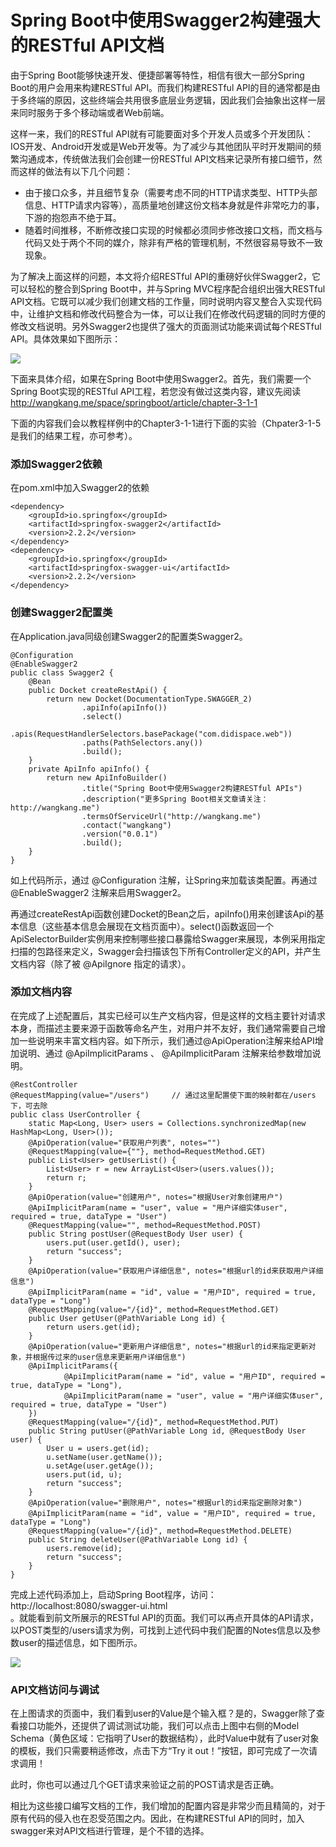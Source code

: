 # Spring Boot中使用Swagger2构建强大的RESTful API文档  

由于Spring Boot能够快速开发、便捷部署等特性，相信有很大一部分Spring Boot的用户会用来构建RESTful API。而我们构建RESTful API的目的通常都是由于多终端的原因，这些终端会共用很多底层业务逻辑，因此我们会抽象出这样一层来同时服务于多个移动端或者Web前端。

这样一来，我们的RESTful API就有可能要面对多个开发人员或多个开发团队：IOS开发、Android开发或是Web开发等。为了减少与其他团队平时开发期间的频繁沟通成本，传统做法我们会创建一份RESTful API文档来记录所有接口细节，然而这样的做法有以下几个问题：  
* 由于接口众多，并且细节复杂（需要考虑不同的HTTP请求类型、HTTP头部信息、HTTP请求内容等），高质量地创建这份文档本身就是件非常吃力的事，下游的抱怨声不绝于耳。
* 随着时间推移，不断修改接口实现的时候都必须同步修改接口文档，而文档与代码又处于两个不同的媒介，除非有严格的管理机制，不然很容易导致不一致现象。  

为了解决上面这样的问题，本文将介绍RESTful API的重磅好伙伴Swagger2，它可以轻松的整合到Spring Boot中，并与Spring MVC程序配合组织出强大RESTful API文档。它既可以减少我们创建文档的工作量，同时说明内容又整合入实现代码中，让维护文档和修改代码整合为一体，可以让我们在修改代码逻辑的同时方便的修改文档说明。另外Swagger2也提供了强大的页面测试功能来调试每个RESTful API。具体效果如下图所示：  

![](http://wangkang.me/image/spring/springboot/swagger2_1.png)  

下面来具体介绍，如果在Spring Boot中使用Swagger2。首先，我们需要一个Spring Boot实现的RESTful API工程，若您没有做过这类内容，建议先阅读  http://wangkang.me/space/springboot/article/chapter-3-1-1  

下面的内容我们会以教程样例中的Chapter3-1-1进行下面的实验（Chpater3-1-5是我们的结果工程，亦可参考）。

### 添加Swagger2依赖

在pom.xml中加入Swagger2的依赖  

	<dependency>
	    <groupId>io.springfox</groupId>
	    <artifactId>springfox-swagger2</artifactId>
	    <version>2.2.2</version>
	</dependency>
	<dependency>
	    <groupId>io.springfox</groupId>
	    <artifactId>springfox-swagger-ui</artifactId>
	    <version>2.2.2</version>
	</dependency>  
	
### 创建Swagger2配置类

在Application.java同级创建Swagger2的配置类Swagger2。  

	@Configuration
	@EnableSwagger2
	public class Swagger2 {
	    @Bean
	    public Docket createRestApi() {
	        return new Docket(DocumentationType.SWAGGER_2)
	                .apiInfo(apiInfo())
	                .select()
	                .apis(RequestHandlerSelectors.basePackage("com.didispace.web"))
	                .paths(PathSelectors.any())
	                .build();
	    }
	    private ApiInfo apiInfo() {
	        return new ApiInfoBuilder()
	                .title("Spring Boot中使用Swagger2构建RESTful APIs")
	                .description("更多Spring Boot相关文章请关注：http://wangkang.me")
	                .termsOfServiceUrl("http://wangkang.me")
	                .contact("wangkang")
	                .version("0.0.1")
	                .build();
	    }
	}  
	
如上代码所示，通过  @Configuration  注解，让Spring来加载该类配置。再通过  @EnableSwagger2  注解来启用Swagger2。  

再通过createRestApi函数创建Docket的Bean之后，apiInfo()用来创建该Api的基本信息（这些基本信息会展现在文档页面中）。select()函数返回一个ApiSelectorBuilder实例用来控制哪些接口暴露给Swagger来展现，本例采用指定扫描的包路径来定义，Swagger会扫描该包下所有Controller定义的API，并产生文档内容（除了被  @ApiIgnore  指定的请求）。  

### 添加文档内容

在完成了上述配置后，其实已经可以生产文档内容，但是这样的文档主要针对请求本身，而描述主要来源于函数等命名产生，对用户并不友好，我们通常需要自己增加一些说明来丰富文档内容。如下所示，我们通过@ApiOperation注解来给API增加说明、通过  @ApiImplicitParams  、  @ApiImplicitParam  注解来给参数增加说明。  

	@RestController
	@RequestMapping(value="/users")     // 通过这里配置使下面的映射都在/users下，可去除
	public class UserController {
	    static Map<Long, User> users = Collections.synchronizedMap(new HashMap<Long, User>());
	    @ApiOperation(value="获取用户列表", notes="")
	    @RequestMapping(value={""}, method=RequestMethod.GET)
	    public List<User> getUserList() {
	        List<User> r = new ArrayList<User>(users.values());
	        return r;
	    }
	    @ApiOperation(value="创建用户", notes="根据User对象创建用户")
	    @ApiImplicitParam(name = "user", value = "用户详细实体user", required = true, dataType = "User")
	    @RequestMapping(value="", method=RequestMethod.POST)
	    public String postUser(@RequestBody User user) {
	        users.put(user.getId(), user);
	        return "success";
	    }
	    @ApiOperation(value="获取用户详细信息", notes="根据url的id来获取用户详细信息")
	    @ApiImplicitParam(name = "id", value = "用户ID", required = true, dataType = "Long")
	    @RequestMapping(value="/{id}", method=RequestMethod.GET)
	    public User getUser(@PathVariable Long id) {
	        return users.get(id);
	    }
	    @ApiOperation(value="更新用户详细信息", notes="根据url的id来指定更新对象，并根据传过来的user信息来更新用户详细信息")
	    @ApiImplicitParams({
	            @ApiImplicitParam(name = "id", value = "用户ID", required = true, dataType = "Long"),
	            @ApiImplicitParam(name = "user", value = "用户详细实体user", required = true, dataType = "User")
	    })
	    @RequestMapping(value="/{id}", method=RequestMethod.PUT)
	    public String putUser(@PathVariable Long id, @RequestBody User user) {
	        User u = users.get(id);
	        u.setName(user.getName());
	        u.setAge(user.getAge());
	        users.put(id, u);
	        return "success";
	    }
	    @ApiOperation(value="删除用户", notes="根据url的id来指定删除对象")
	    @ApiImplicitParam(name = "id", value = "用户ID", required = true, dataType = "Long")
	    @RequestMapping(value="/{id}", method=RequestMethod.DELETE)
	    public String deleteUser(@PathVariable Long id) {
	        users.remove(id);
	        return "success";
	    }
	}
	
完成上述代码添加上，启动Spring Boot程序，访问：  http://localhost:8080/swagger-ui.html  
。就能看到前文所展示的RESTful API的页面。我们可以再点开具体的API请求，以POST类型的/users请求为例，可找到上述代码中我们配置的Notes信息以及参数user的描述信息，如下图所示。  

![](http://wangkang.me/image/spring/springboot/swagger2_2.png)  

### API文档访问与调试

在上图请求的页面中，我们看到user的Value是个输入框？是的，Swagger除了查看接口功能外，还提供了调试测试功能，我们可以点击上图中右侧的Model Schema（黄色区域：它指明了User的数据结构），此时Value中就有了user对象的模板，我们只需要稍适修改，点击下方“Try it out！”按钮，即可完成了一次请求调用！  

此时，你也可以通过几个GET请求来验证之前的POST请求是否正确。  

相比为这些接口编写文档的工作，我们增加的配置内容是非常少而且精简的，对于原有代码的侵入也在忍受范围之内。因此，在构建RESTful API的同时，加入swagger来对API文档进行管理，是个不错的选择。  